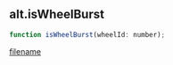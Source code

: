 ## alt.isWheelBurst

```js
function isWheelBurst(wheelId: number);
```

[filename](method_isWheelBurst_m.md ':include')